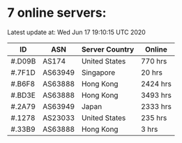# 7 online servers:

Latest update at: Wed Jun 17 19:10:15 UTC 2020

| ID | ASN | Server Country | Online |
| -- | --- | -------------- | ------ |
| #.D09B | AS174 | United States | 770 hrs |
| #.7F1D | AS63949 | Singapore | 20 hrs |
| #.B6F8 | AS63888 | Hong Kong | 2424 hrs |
| #.BD3E | AS63888 | Hong Kong | 3493 hrs |
| #.2A79 | AS63949 | Japan | 2333 hrs |
| #.1278 | AS23033 | United States | 235 hrs |
| #.33B9 | AS63888 | Hong Kong | 3 hrs |

